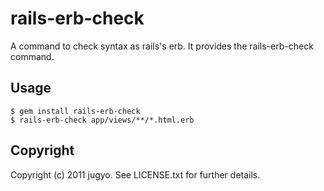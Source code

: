 rails-erb-check
====

A command to check syntax as rails's erb.
It provides the rails-erb-check command.

Usage
----

    $ gem install rails-erb-check
    $ rails-erb-check app/views/**/*.html.erb

Copyright
----

Copyright (c) 2011 jugyo. See LICENSE.txt for further details.